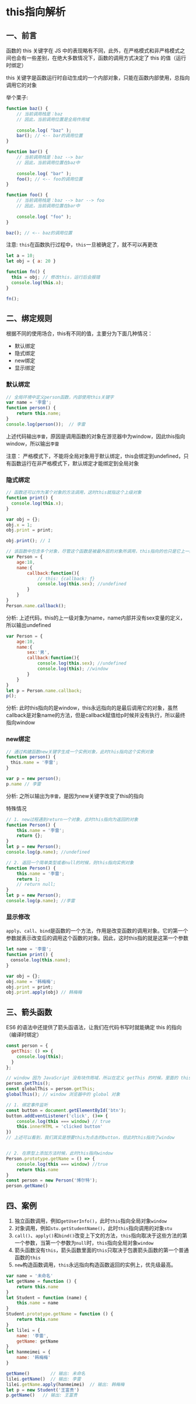 # this指向解析

## 一、前言
函数的 this 关键字在 JS 中的表现略有不同，此外，在严格模式和非严格模式之间也会有一些差别，在绝大多数情况下，函数的调用方式决定了 this 的值（运行时绑定）

this 关键字是函数运行时自动生成的一个内部对象，只能在函数内部使用，总指向调用它的对象

举个栗子:
```js
function baz() {
    // 当前调用栈是：baz
    // 因此，当前调用位置是全局作用域
    
    console.log( "baz" );
    bar(); // <-- bar的调用位置
}

function bar() {
    // 当前调用栈是：baz --> bar
    // 因此，当前调用位置在baz中
    
    console.log( "bar" );
    foo(); // <-- foo的调用位置
}

function foo() {
    // 当前调用栈是：baz --> bar --> foo
    // 因此，当前调用位置在bar中
    
    console.log( "foo" );
}

baz(); // <-- baz的调用位置
```
注意: `this`在函数执行过程中，`this`一旦被确定了，就不可以再更改
```js
let a = 10;
let obj = { a: 20 }

function fn() {
  this = obj; // 修改this，运行后会报错
  console.log(this.a);
}

fn();
```

## 二、绑定规则
根据不同的使用场合，this有不同的值，主要分为下面几种情况：

* 默认绑定
* 隐式绑定
* new绑定
* 显示绑定

### 默认绑定

```js
// 全局环境中定义person函数，内部使用this关键字
var name = '李雷';
function person() {
    return this.name;
}
console.log(person());  // 李雷
```
上述代码输出`李雷`，原因是调用函数的对象在游览器中为window，因此this指向window，所以输出`李雷`

注意： 严格模式下，不能将全局对象用于默认绑定，this会绑定到undefined，只有函数运行在非严格模式下，默认绑定才能绑定到全局对象


### 隐式绑定
```js
// 函数还可以作为某个对象的方法调用，这时this就指这个上级对象
function print() {
  console.log(this.x);
}

var obj = {};
obj.x = 1;
obj.print = print;

obj.print(); // 1
```

```js
// 该函数中包含多个对象，尽管这个函数是被最外层的对象所调用，this指向的也只是它上一级的对象
var Person = {
    age:18,
    name:{
        callback:function(){
            // this: {callback: ƒ}
            console.log(this.sex); //undefined
        }
    }
}
Person.name.callback();
```
分析: 上述代码，this的上一级对象为name，name内部并没有sex变量的定义，所以输出undefined

```js
var Person = {
    age:10,
    name:{
        sex:'男',
        callback:function(){
            console.log(this.sex); //undefined
            console.log(this); //window
        }
    }
}
let p = Person.name.callback;
p();
```
分析: 此时this指向的是window，this永远指向的是最后调用它的对象，虽然callback是对象name的方法，但是callback赋值给p时候并没有执行，所以最终指向window

### new绑定
```js
// 通过构建函数new关键字生成一个实例对象，此时this指向这个实例对象
function person() {
　this.name = '李雷';
}

var p = new person();
p.name // 李雷
```
分析: 之所以输出为`李雷`，是因为new关键字改变了this的指向

特殊情况
```js
// 1. new过程遇到return一个对象，此时this指向为返回的对象
function Person() {  
    this.name = '李雷';  
    return {};  
}
let p = new Person();  
console.log(p.name); //undefined

// 2. 返回一个简单类型或者null的时候，则this指向实例对象
function Person() {
    this.name = '李雷';
    return 1;
    // return null;  
}
let p = new Person();
console.log(p.name); //李雷
```

### 显示修改
`apply`、`call`、`bind`是函数的一个方法，作用是改变函数的调用对象。它的第一个参数就表示改变后的调用这个函数的对象。因此，这时this指的就是这第一个参数
```js
let name = '李雷';
function print() {
　console.log(this.name);
}

var obj = {};
obj.name = '韩梅梅';
obj.print = print;
obj.print.apply(obj) // 韩梅梅
```

## 三、箭头函数
ES6 的语法中还提供了箭头函语法，让我们在代码书写时就能确定 this 的指向（编译时绑定）

```js
const person = {
  getThis: () => {
    console.log(this);
  }
};

// window 因为 JavaScript 没有块作用域，所以在定义 getThis 的时候，里面的 this 就绑到 window 上去了
person.getThis(); 
const globalThis = person.getThis;
globalThis(); // window 浏览器中的 global 对象
```

```js
// 1. 绑定事件监听
const button = document.getElementById('btn');
button.addEventListener('click', ()=> {
    console.log(this === window) // true
    this.innerHTML = 'clicked button'
})
// 上述可以看到，我们其实是想要this为点击的button，但此时this指向了window


// 2. 在原型上添加方法时候，此时this指向window
Person.prototype.getName = () => {
    console.log(this === window) //true
    return this.name
}
const person = new Person('博尔特');
person.getName()
```


## 四、案例

1. 独立函数调用，例如`getUserInfo()`，此时`this`指向全局对象`window`
2. 对象调用，例如`stu.getStudentName()`，此时`this`指向调用的对象`stu`
3. `call()`、`apply()`和`bind()`改变上下文的方法，`this`指向取决于这些方法的第一个参数，当第一个参数为`null`时，`this`指向全局对象`window`
4. 箭头函数没有`this`，箭头函数里面的`this`只取决于包裹箭头函数的第一个普通函数的`this`
5. `new`构造函数调用，`this`永远指向构造函数返回的实例上，优先级最高。

```js
var name = '未命名'
let getName = function () {
    return this.name
}
let Student = function (name) {
    this.name = name
}
Student.prototype.getName = function () {
    return this.name
}
let lilei = {
    name: '李雷',
    getName: getName
}
let hanmeimei = {
    name: '韩梅梅'
}

getName()        // 输出: 未命名
lilei.getName()  // 输出: 李雷
lilei.getName.apply(hanmeimei)  // 输出: 韩梅梅
let p = new Student('王富贵')
p.getName()   // 输出: 王富贵
```